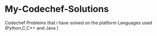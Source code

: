 # My-Codechef-Solutions
Codechef Problems that i have solved on the platform
Languages used (Python,C,C++ and Java )
